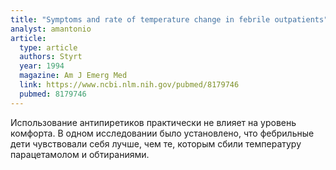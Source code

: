 ```yaml
---
title: "Symptoms and rate of temperature change in febrile outpatients"
analyst: amantonio
article:
  type: article
  authors: Styrt
  year: 1994
  magazine: Am J Emerg Med
  link: https://www.ncbi.nlm.nih.gov/pubmed/8179746
  pubmed: 8179746
---
```


Использование антипиретиков практически не влияет на уровень комфорта. В одном исследовании было установлено, что фебрильные дети чувствовали себя лучше, чем те, которым сбили температуру парацетамолом и обтираниями.
